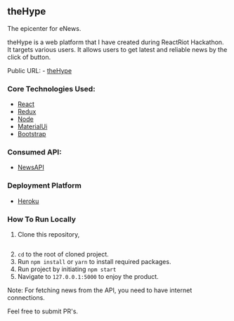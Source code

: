 ## theHype

The epicenter for eNews.

theHype is a web platform that I have created during ReactRiot Hackathon. It targets various users. It allows users to get latest and reliable news by the click of button.

Public URL: - [theHype](https://hackahype.herokuapp.com/)

### Core Technologies Used:

- [React](https://facebook.github.io/react/)
- [Redux](http://redux.js.org/)
- [Node](https://nodejs.org/en/)
- [MaterialUi](http://www.material-ui.com/)
- [Bootstrap](http://getbootstrap.com/)

### Consumed API:

- [NewsAPI](https://newsapi.org)

### Deployment Platform
- [Heroku](https://www.heroku.com/home)

### How To Run Locally
1. Clone this repository,
``` git clone git@github.com:Hackbit/reactriot2017-thehype.git
```
2. ```cd``` to the root of cloned project.
3. Run ```npm install``` or ```yarn``` to install required packages.
4. Run project by initiating ``` npm start ```
5. Navigate to ```127.0.0.1:5000``` to enjoy the product.

Note: For fetching news from the API, you need to have internet connections.

Feel free to submit PR's.